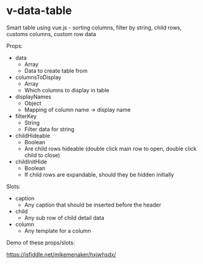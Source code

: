 # v-data-table
Smart table using vue.js - sorting columns, filter by string, child rows, customs columns, custom row data

Props:

 - data
	 - Array
	 - Data to create table from
 - columnsToDisplay
	 - Array
	 - Which columns to display in table
 - displayNames
	 - Object
	 - Mapping of column name -> display name
 - filterKey
	 - String
	 - Filter data for string
 - childHideable
	 - Boolean
	 - Are child rows hideable (double click main row to open, double click child to close)
 - childInitHide
	 - Boolean
	 - If child rows are expandable, should they be hidden initially

Slots:

 - caption
	 - Any caption that should be inserted before the header
 - child 
	 - Any sub row of child detail data
 - column
	 - Any template for a column
	 
	 
Demo of these props/slots:

https://jsfiddle.net/mikemenaker/hxjwhsdx/
